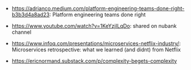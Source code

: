 - https://adrianco.medium.com/platform-engineering-teams-done-right-b3b3d4a8ad23: Platform engineering teams done right 

- https://www.youtube.com/watch?v=1KeYzjILqDo: shared on nubank channel  

- https://www.infoq.com/presentations/microservices-netflix-industry/: Microservices retrospective: what we learned (and didnt) from Netflix 

- https://ericnormand.substack.com/p/complexity-begets-complexity
